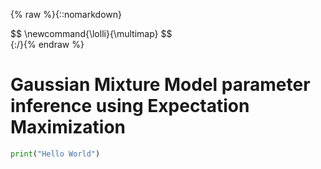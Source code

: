 {% raw %}{::nomarkdown}
<script type="text/javascript" src="http://cdn.mathjax.org/mathjax/latest/MathJax.js?config=TeX-AMS-MML_HTMLorMML"></script>
<div>
$$
 \newcommand{\lolli}{\multimap}
 $$
 </div>
{:/}{% endraw %}


# Gaussian Mixture Model parameter inference using Expectation Maximization

```python
print("Hello World")
```
